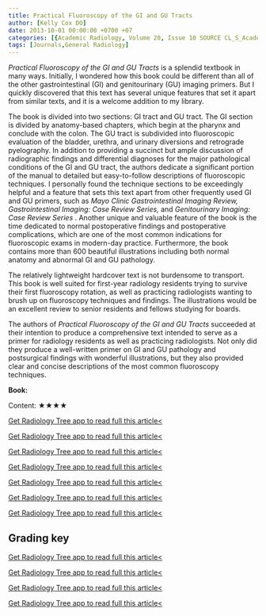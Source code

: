 ```yaml
---
title: Practical Fluoroscopy of the GI and GU Tracts
author: [Kelly Cox DO]
date: 2013-10-01 00:00:00 +0700 +07
categories: [{Academic Radiology, Volume 20, Issue 10 SOURCE CL_S_AcademicRadiologyVolume20Issue10 1}]
tags: [Journals,General Radiology]
---
```

_Practical Fluoroscopy of the GI and GU Tracts_ is a splendid textbook in many ways. Initially, I wondered how this book could be different than all of the other gastrointestinal (GI) and genitourinary (GU) imaging primers. But I quickly discovered that this text has several unique features that set it apart from similar texts, and it is a welcome addition to my library.

The book is divided into two sections: GI tract and GU tract. The GI section is divided by anatomy-based chapters, which begin at the pharynx and conclude with the colon. The GU tract is subdivided into fluoroscopic evaluation of the bladder, urethra, and urinary diversions and retrograde pyelography. In addition to providing a succinct but ample discussion of radiographic findings and differential diagnoses for the major pathological conditions of the GI and GU tract, the authors dedicate a significant portion of the manual to detailed but easy-to-follow descriptions of fluoroscopic techniques. I personally found the technique sections to be exceedingly helpful and a feature that sets this text apart from other frequently used GI and GU primers, such as _Mayo Clinic Gastrointestinal Imaging Review, Gastrointestinal Imaging: Case Review Series,_ and _Genitourinary Imaging: Case Review Series_ . Another unique and valuable feature of the book is the time dedicated to normal postoperative findings and postoperative complications, which are one of the most common indications for fluoroscopic exams in modern-day practice. Furthermore, the book contains more than 600 beautiful illustrations including both normal anatomy and abnormal GI and GU pathology.

The relatively lightweight hardcover text is not burdensome to transport. This book is well suited for first-year radiology residents trying to survive their first fluoroscopy rotation, as well as practicing radiologists wanting to brush up on fluoroscopy techniques and findings. The illustrations would be an excellent review to senior residents and fellows studying for boards.

The authors of _Practical Fluoroscopy of the GI and GU Tracts_ succeeded at their intention to produce a comprehensive text intended to serve as a primer for radiology residents as well as practicing radiologists. Not only did they produce a well-written primer on GI and GU pathology and postsurgical findings with wonderful illustrations, but they also provided clear and concise descriptions of the most common fluoroscopy techniques.

**Book:**

Content: ★★★★

[Get Radiology Tree app to read full this article<](https://clinicalpub.com/app)

[Get Radiology Tree app to read full this article<](https://clinicalpub.com/app)

[Get Radiology Tree app to read full this article<](https://clinicalpub.com/app)

[Get Radiology Tree app to read full this article<](https://clinicalpub.com/app)

[Get Radiology Tree app to read full this article<](https://clinicalpub.com/app)

[Get Radiology Tree app to read full this article<](https://clinicalpub.com/app)

[Get Radiology Tree app to read full this article<](https://clinicalpub.com/app)

## Grading key

[Get Radiology Tree app to read full this article<](https://clinicalpub.com/app)

[Get Radiology Tree app to read full this article<](https://clinicalpub.com/app)

[Get Radiology Tree app to read full this article<](https://clinicalpub.com/app)

[Get Radiology Tree app to read full this article<](https://clinicalpub.com/app)